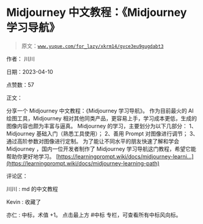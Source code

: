 # Midjourney 中文教程：《Midjourney 学习导航》

> 原文：[`www.yuque.com/for_lazy/xkrm14/gvce3eu9gugdabt3`](https://www.yuque.com/for_lazy/xkrm14/gvce3eu9gugdabt3)

作者： 川川

日期：2023-04-10

点赞数：57

正文：

分享一个 Midjourney 中文教程：《Midjourney 学习导航》。 作为目前最火的 AI 绘图工具，Midjourney 相对其他同类产品，更容易上手，学习成本更低，生成的图像内容也颇为丰富与逼真。 Midjourney 的学习，主要划分为以下几部分： 1、Midjourney 基础入门（熟悉工具使用）； 2、善用 Prompt 对图像进行调节； 3、通过高阶参数对图像进行定制。 为了能让不同水平的朋友快速了解和学会 Midjourney ，国内一位开发者制作了 Midjourney 学习导航这门教程，希望它能帮助你更好地学习。 [https://learningprompt.wiki/docs/midjourney-learni...](https://learningprompt.wiki/docs/midjourney-learning-path)

评论区：

川川 : md 的中文教程

Kevin : 收藏了

亦仁 : 中标，术值 +1。 点击最上方 #中标 专栏，可查看所有中标风向标。




